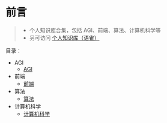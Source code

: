 
# 前言


> - 个人知识库合集，包括 AGI、前端、算法、计算机科学等
> - 另可访问 [个人知识库（语雀）](https://www.yuque.com/liguwe/post)

目录：
- AGI
	- [AGI](/post/nifydp6rzc.html)
- 前端
	- [前端](/post/f4tnhtibrv.html)
- 算法
	- [算法](/post/mwj3i3sgn7.html)
- 计算机科学
	- [计算机科学](/post/fha571ofpz.html)
